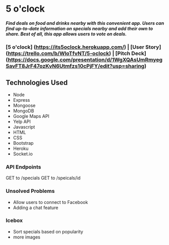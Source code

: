 # 5 o'clock

##### Find deals on food and drinks nearby with this convenient app. Users can find up-to-date information on specials nearby and add their own to share. Best of all, this app allows users to vote on deals. 

### [5 o'clock] (https://its5oclock.herokuapp.com/)  |  [User Story] (https://trello.com/b/WloTfvNT/5-oclock)  |  [Pitch Deck] (https://docs.google.com/presentation/d/1WgXQAsUmRmyegSavFT8JrF47ozKvN6Utmfzs10cPjFY/edit?usp=sharing)

## Technologies Used
* Node
* Express
* Mongoose
* MongoDB
* Google Maps API
* Yelp API
* Javascript
* HTML
* CSS
* Bootstrap
* Heroku
* Socket.io

### API Endpoints
GET to /specials
GET to /speicals/id

### Unsolved Problems
* Allow users to connect to Facebook
* Adding a chat feature

### Icebox
* Sort specials based on popularity
* more images
